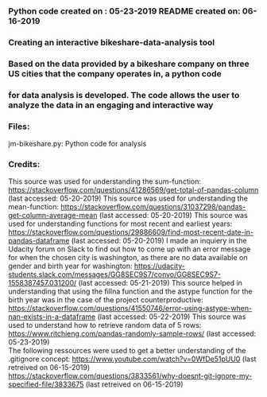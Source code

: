 ### Python code created on : 05-23-2019 	README created on: 06-16-2019


### Creating an interactive bikeshare-data-analysis tool


### Based on the data provided by a bikeshare company on three US cities that the company operates in, a python code 
### for data analysis is developed. The code allows the user to analyze the data in an engaging and interactive way


### Files:
jm-bikeshare.py: Python code for analysis 


### Credits:
This source was used for understanding the sum-function: https://stackoverflow.com/questions/41286569/get-total-of-pandas-column (last accessed: 05-20-2019)
This source was used for understanding the mean-function: https://stackoverflow.com/questions/31037298/pandas-get-column-average-mean (last accessed: 05-20-2019)
This source was used for understanding functions for most recent and earliest years: https://stackoverflow.com/questions/29886609/find-most-recent-date-in-pandas-dataframe (last accessed: 05-20-2019)
I made an inquiery in the Udacity forum on Slack to find out how to come up with an error message for when the chosen city is washington, as there are no data available on gender and birth year for washington: https://udacity-students.slack.com/messages/GG8SEC9S7/convo/GG8SEC9S7-1558387457.031200/ (last accessed: 05-21-2019)
This source helped in understanding that using the fillna function and the astype function for the birth year was in the case of the project counterproductive: https://stackoverflow.com/questions/41550746/error-using-astype-when-nan-exists-in-a-dataframe (last accessed: 05-22-2019)
This source was used to understand how to retrieve random data of 5 rows: https://www.ritchieng.com/pandas-randomly-sample-rows/ (last accessed: 05-23-2019)  
The following ressources were used to get a better understanding of the .gitignore concept:
https://www.youtube.com/watch?v=0WfDe51pUU0 (last retreived on 06-15-2019)
https://stackoverflow.com/questions/3833561/why-doesnt-git-ignore-my-specified-file/3833675 (last retreived on 06-15-2019)
